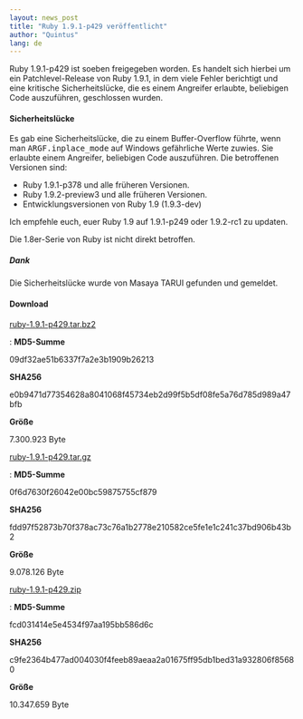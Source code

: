 ```yaml
---
layout: news_post
title: "Ruby 1.9.1-p429 veröffentlicht"
author: "Quintus"
lang: de
---
```


Ruby 1.9.1-p429 ist soeben freigegeben worden. Es handelt sich hierbei
um ein Patchlevel-Release von Ruby 1.9.1, in dem viele Fehler berichtigt
und eine kritische Sicherheitslücke, die es einem Angreifer erlaubte,
beliebigen Code auszuführen, geschlossen wurden.

#### Sicherheitslücke

Es gab eine Sicherheitslücke, die zu einem Buffer-Overflow führte, wenn
man <kbd>ARGF.inplace\_mode</kbd> auf Windows gefährliche Werte zuwies.
Sie erlaubte einem Angreifer, beliebigen Code auszuführen. Die
betroffenen Versionen sind:

* Ruby 1.9.1-p378 und alle früheren Versionen.
* Ruby 1.9.2-preview3 und alle früheren Versionen.
* Entwicklungsversionen von Ruby 1.9 (1.9.3-dev)

Ich empfehle euch, euer Ruby 1.9 auf 1.9.1-p249 oder 1.9.2-rc1 zu
updaten.

Die 1.8er-Serie von Ruby ist nicht direkt betroffen.

##### Dank

Die Sicherheitslücke wurde von Masaya TARUI gefunden und gemeldet.

#### Download

[ruby-1.9.1-p429.tar.bz2][1]

: **MD5-Summe**

  09df32ae51b6337f7a2e3b1909b26213

  **SHA256**

  e0b9471d77354628a8041068f45734eb2d99f5b5df08fe5a76d785d989a47bfb

  **Größe**

  7\.300.923 Byte

[ruby-1.9.1-p429.tar.gz][2]

: **MD5-Summe**

  0f6d7630f26042e00bc59875755cf879

  **SHA256**

  fdd97f52873b70f378ac73c76a1b2778e210582ce5fe1e1c241c37bd906b43b2

  **Größe**

  9\.078.126 Byte

[ruby-1.9.1-p429.zip][3]

: **MD5-Summe**

  fcd031414e5e4534f97aa195bb586d6c

  **SHA256**

  c9fe2364b477ad004030f4feeb89aeaa2a01675ff95db1bed31a932806f85680

  **Größe**

  10\.347.659 Byte



[1]: ftp://ftp.ruby-lang.org/pub/ruby/1.9/ruby-1.9.1-p429.tar.bz2
[2]: ftp://ftp.ruby-lang.org/pub/ruby/1.9/ruby-1.9.1-p429.tar.gz
[3]: ftp://ftp.ruby-lang.org/pub/ruby/1.9/ruby-1.9.1-p429.zip

